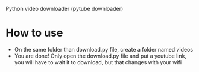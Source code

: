 Python video downloader (pytube downloader)
  # How to use
  * On the same folder than download.py file, create a folder named videos
  * You are done! Only open the download.py file and put a youtube link, you will have to wait it to download, but that changes with your wifi
